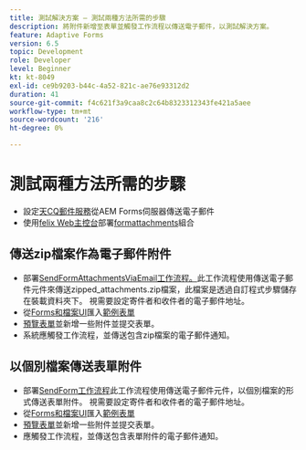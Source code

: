 ```yaml
---
title: 測試解決方案 — 測試兩種方法所需的步驟
description: 將附件新增至表單並觸發工作流程以傳送電子郵件，以測試解決方案。
feature: Adaptive Forms
version: 6.5
topic: Development
role: Developer
level: Beginner
kt: kt-8049
exl-id: ce9b9203-b44c-4a52-821c-ae76e93312d2
duration: 41
source-git-commit: f4c621f3a9caa8c2c64b8323312343fe421a5aee
workflow-type: tm+mt
source-wordcount: '216'
ht-degree: 0%

---
```


# 測試兩種方法所需的步驟

* 設定[天CQ郵件服務](https://experienceleague.adobe.com/docs/experience-manager-65/administering/operations/notification.html?lang=en#configuring-the-mail-service)從AEM Forms伺服器傳送電子郵件
* 使用[felix Web主控台](http://localhost:4502/system/console/bundles)部署[formattachments](assets/formattachments.formattachments.core-1.0-SNAPSHOT.jar)組合

## 傳送zip檔案作為電子郵件附件



* 部署[SendFormAttachmentsViaEmail工作流程。](assets/zipped-form-attachments-model.zip)此工作流程使用傳送電子郵件元件來傳送zipped_attachments.zip檔案，此檔案是透過自訂程式步驟儲存在裝載資料夾下。 視需要設定寄件者和收件者的電子郵件地址。
* 從[Forms和檔案UI](http://localhost:4502/aem/forms.html/content/dam/formsanddocuments)匯入[範例表單](assets/zip-form-attachments-form.zip)
* [預覽表單](http://localhost:4502/content/dam/formsanddocuments/zippformattachments/jcr:content?wcmmode=disabled)並新增一些附件並提交表單。
* 系統應觸發工作流程，並傳送包含zip檔案的電子郵件通知。

## 以個別檔案傳送表單附件

* 部署[SendForm工作流程](assets/send-form-attachments-model.zip)此工作流程使用傳送電子郵件元件，以個別檔案的形式傳送表單附件。 視需要設定寄件者和收件者的電子郵件地址。
* 從[Forms和檔案UI](http://localhost:4502/aem/forms.html/content/dam/formsanddocuments)匯入[範例表單](assets/send-list-attachments-form.zip)
* [預覽表單](http://localhost:4502/content/dam/formsanddocuments/sendlistofattachments/jcr:content?wcmmode=disabled)並新增一些附件並提交表單。
* 應觸發工作流程，並傳送包含表單附件的電子郵件通知。
